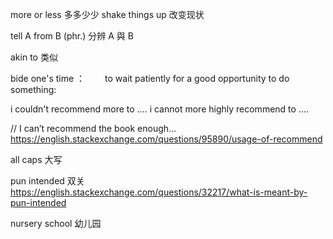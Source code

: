 more or less 多多少少
shake things up 改变现状

tell A from B (phr.) 分辨 A 與 B

akin to 类似

bide one's time ：　　 to wait patiently for a good opportunity to do something:

i couldn't recommend more to ....
i cannot more highly recommend to ....

//
I can’t recommend the book enough...
https://english.stackexchange.com/questions/95890/usage-of-recommend

all caps 大写

pun intended 双关
https://english.stackexchange.com/questions/32217/what-is-meant-by-pun-intended

nursery school 幼儿园
